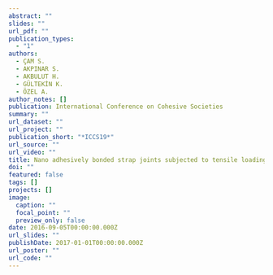 ```yaml
---
abstract: ""
slides: ""
url_pdf: ""
publication_types:
  - "1"
authors:
  - ÇAM S.
  - AKPINAR S.
  - AKBULUT H.
  - GÜLTEKİN K.
  - ÖZEL A.
author_notes: []
publication: International Conference on Cohesive Societies
summary: ""
url_dataset: ""
url_project: ""
publication_short: "*ICCS19*"
url_source: ""
url_video: ""
title: Nano adhesively bonded strap joints subjected to tensile loading
doi: ""
featured: false
tags: []
projects: []
image:
  caption: ""
  focal_point: ""
  preview_only: false
date: 2016-09-05T00:00:00.000Z
url_slides: ""
publishDate: 2017-01-01T00:00:00.000Z
url_poster: ""
url_code: ""
---
```

